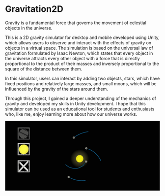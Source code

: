 # Gravitation2D

Gravity is a fundamental force that governs the movement of celestial objects in the universe.

This is a 2D gravity simulator for desktop and mobile developed using Unity, which allows users to observe and interact with the effects of gravity on objects in a virtual space. The simulation is based on the universal law of gravitation formulated by Isaac Newton, which states that every object in the universe attracts every other object with a force that is directly proportional to the product of their masses and inversely proportional to the square of the distance between them.

In this simulator, users can interact by adding two objects, stars, which have fixed positions and relatively large masses, and small moons, which will be influenced by the gravity of the stars around them.

Through this project, I gained a deeper understanding of the mechanics of gravity and developed my skills in Unity development. I hope that this simulator can be used as an educational tool for students and enthusiasts who, like me, enjoy learning more about how our universe works.

![game](game.jpeg)